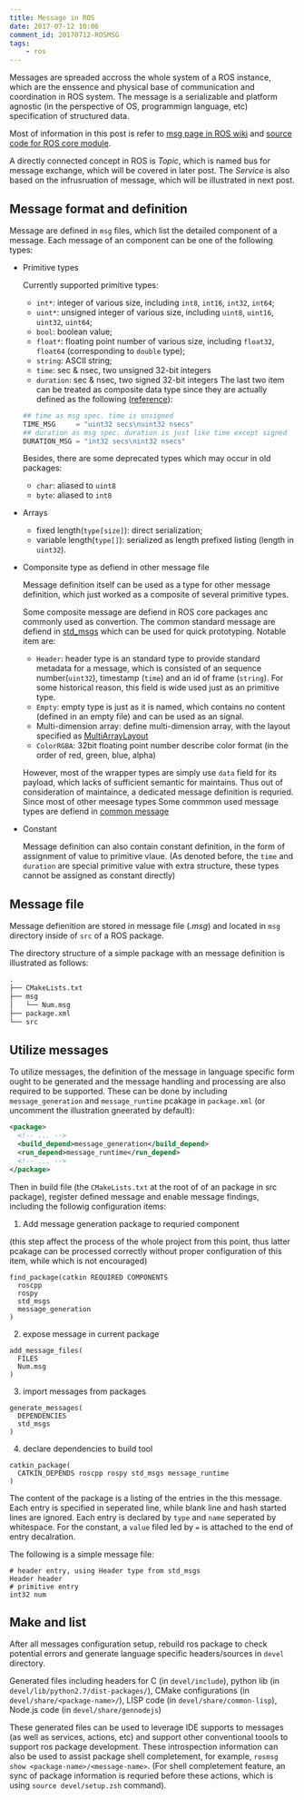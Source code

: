 ```yaml
---
title: Message in ROS
date: 2017-07-12 10:06
comment_id: 20170712-ROSMSG
tags:
    - ros
---
```


Messages are spreaded accross the whole system of a ROS instance,
which are the enssence and physical base of communication and coordination 
in ROS system. The message is a serializable and platform agnostic (in the 
perspective of OS, programmign language, etc) specification of structured data.

Most of information in this post is refer to [msg page in ROS wiki](http://wiki.ros.org/msg) and [source code for ROS core module](https://github.com/ros/ros/blob/kinetic-devel/core/roslib/src/roslib/msgs.py).

A directly connected concept in ROS is _Topic_, which is named bus for message exchange, which will be covered in later post. The _Service_ is also based on 
the infrusruation of message, which will be illustrated in next post.

<!-- more -->

## Message format and definition ##

Message are defined in `msg` files, which list the detailed component of a
message. Each message of an component can be one of the following types:
* Primitive types

    Currently supported primitive types:
    * `int*`: integer of various size, including `int8`, `int16`, `int32`, `int64`;
    * `uint*`: unsigned integer of various size, including `uint8`, `uint16`, `uint32`, `uint64`;
    * `bool`: boolean value;
    * `float*`: floating point number of various size, including `float32`, `float64` (corresponding to `double` type);
    * `string`: ASCII string;
    * `time`: sec & nsec, two unsigned 32-bit integers
    * `duration`: sec & nsec, two signed 32-bit integers
    The last two item can be treated as composite data type since they are actually defined as the following ([reference](https://github.com/ros/ros/blob/kinetic-devel/core/roslib/src/roslib/msgs.py#L695-L698)): 

    ```python
    ## time as msg spec. time is unsigned 
    TIME_MSG     = "uint32 secs\nuint32 nsecs"
    ## duration as msg spec. duration is just like time except signed
    DURATION_MSG = "int32 secs\nint32 nsecs"
    ```

    Besides, there are some deprecated types which may occur in old packages:
    * `char`: aliased to `uint8`
    * `byte`: aliased to `int8`
* Arrays
    * fixed length(`type[size]`): direct serialization;
    * variable length(`type[]`): serialized as length prefixed listing 
      (length in `uint32`).
* Componsite type as defiend in other message file

    Message definition itself can be used as a type for other message definition, which just worked as a composite of several primitive types.
    
    Some composite message are defiend in ROS core packages anc commonly used 
    as convertion. The common standard message are defiend in [std_msgs](https://github.com/ros/std_msgs) which can be used for quick prototyping.
    Notable item are:

    * `Header`: header type is an standard type to provide standard metadata for a message, which is consisted of an sequence number(`uint32`), timestamp (`time`) and an id of frame (`string`). For some historical reason, this field is wide used just as an primitive type.
    * `Empty`: empty type is just as it is named, which contains no content (defined in an empty file) and can be used as an signal.
    * Multi-dimension array: define multi-dimension array, with the layout specified as [MultiArrayLayout](https://github.com/ros/std_msgs/blob/groovy-devel/msg/MultiArrayLayout.msg)
    * `ColorRGBA`: 32bit floating point number describe color format (in the order of red, green, blue, alpha)
    
    However, most of the wrapper types are simply use `data` field for its 
    payload, which lacks of sufficient semantic for maintains. Thus out of consideration of maintaince, a dedicated message definition is requried.
    Since most of other meesage types Some commmon used message types are defiend in [common message](https://github.com/ros/common_msgs)

* Constant
    
    Message definition can also contain constant definition, in the form of 
    assignment of value to primitive vlaue. (As denoted before, the `time` and 
    `duration` are special primitive value with extra structure, these types cannot be assigned as constant directly)

## Message file ##
Message defienition are stored in message file (*.msg*) and located in `msg` 
directory inside of `src` of a ROS package.

The directory structure of a simple package with an message definition is illustrated as follows:

```txt
.
├── CMakeLists.txt
├── msg
│   └── Num.msg
├── package.xml
└── src

```


## Utilize messages ##
To utilize messages, the definition of the message in language specific form ought to be generated and the message handling and processing are also required to be supported. These can be done by including `message_generation`
and `message_runtime` pcakage in `package.xml` (or uncomment the illustration gneerated by default):
```xml
<package>
  <!-- ... -->
  <build_depend>message_generation</build_depend>
  <run_depend>message_runtime</run_depend>
  <!-- ... -->
</package>
```

Then in build file (the `CMakeLists.txt` at the root of of an package in src package), register defined message and enable message findings, including the followig configuration items:
1. Add message generation package to requried component
  
  (this step affect the process of the whole project from this point, thus 
  latter pcakage can be processed correctly without proper configuration of this item, while which is not encouraged)

  ```
  find_package(catkin REQUIRED COMPONENTS
    roscpp
    rospy
    std_msgs
    message_generation
  )
  ```

2. expose message in current package
  ```
  add_message_files(
    FILES
    Num.msg
  )
  ```
3. import messages from packages
  ```
  generate_messages(
    DEPENDENCIES
    std_msgs
  )
  ```
4. declare dependencies to build tool
  ```
  catkin_package(
    CATKIN_DEPENDS roscpp rospy std_msgs message_runtime
  )
  ```

The content of the package is a listing of the entries in the this message.
Each entry is specified in seperated line, while blank line and hash started 
lines are ignored. Each entry is declared by `type` and `name` seperated by whitespace. For the constant, a `value` filed led by `=` is attached to the 
end of entry decalration.

The following is a simple message file:
```
# header entry, using Header type from std_msgs
Header header
# primitive entry
int32 num
```

## Make and list  ##
After all messages configuration setup, rebuild ros package to check potential 
errors and generate language specific headers/sources in `devel` directory.

Generated files including headers for C (in `devel/include`), python lib (in `devel/lib/python2.7/dist-packages/`), CMake configurations (in `devel/share/<package-name>/`), LISP code (in `devel/share/common-lisp`), Node.js code (in `devel/share/gennodejs`)

These generated files can be used to leverage IDE supports to messages (as well as services, actions, etc) and support other conventional toools to 
support ros package development. These introspection information can also be used to assist package shell completement, for example, `rosmsg show <package-name>/<message-name>`. (For shell completement feature, an sync of
package information is requried before these actions, which is using `source devel/setup.zsh` command).
